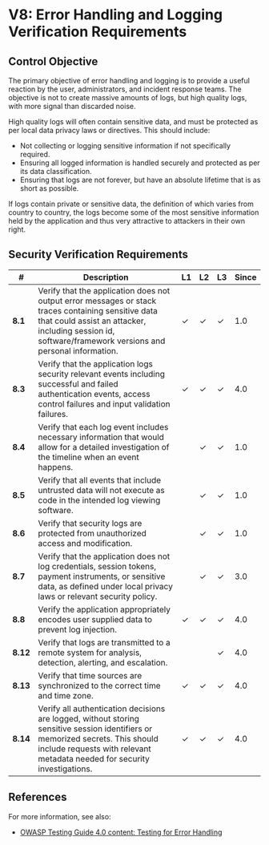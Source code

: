 # V8: Error Handling and Logging Verification Requirements

## Control Objective

The primary objective of error handling and logging is to provide a useful reaction by the user, administrators, and incident response teams. The objective is not to create massive amounts of logs, but high quality logs, with more signal than discarded noise.

High quality logs will often contain sensitive data, and must be protected as per local data privacy laws or directives. This should include:

* Not collecting or logging sensitive information if not specifically required.
* Ensuring all logged information is handled securely and protected as per its data classification.
* Ensuring that logs are not forever, but have an absolute lifetime that is as short as possible.

If logs contain private or sensitive data, the definition of which varies from country to country, the logs become some of the most sensitive information held by the application and thus very attractive to attackers in their own right.

## Security Verification Requirements

| # | Description | L1 | L2 | L3 | Since |
| --- | --- | --- | --- | -- | -- |
| **8.1** | Verify that the application does not output error messages or stack traces containing sensitive data that could assist an attacker, including session id, software/framework versions and personal information. | ✓ | ✓ | ✓ | 1.0 |
| **8.3** | Verify that the application logs security relevant events including successful and failed authentication events, access control failures and input validation failures. | ✓ | ✓ | ✓ | 4.0 |
| **8.4** | Verify that each log event includes necessary information that would allow for a detailed investigation of the timeline when an event happens. |  | ✓ | ✓ | 1.0 |
| **8.5** | Verify that all events that include untrusted data will not execute as code in the intended log viewing software. |  | ✓ | ✓ | 1.0 |
| **8.6** | Verify that security logs are protected from unauthorized access and modification. |  | ✓ | ✓ | 1.0 |
| **8.7** | Verify that the application does not log credentials, session tokens, payment instruments, or sensitive data, as defined under local privacy laws or relevant security policy. |  | ✓ | ✓ | 3.0 |
| **8.8** | Verify the application appropriately encodes user supplied data to prevent log injection. | ✓ | ✓ | ✓ | 4.0 |
| **8.12** | Verify that logs are transmitted to a remote system for analysis, detection, alerting, and escalation. |  |  | ✓ | 4.0 |
| **8.13** | Verify that time sources are synchronized to the correct time and time zone. | ✓ | ✓ | ✓ | 4.0 |
| **8.14** | Verify all authentication decisions are logged, without storing sensitive session identifiers or memorized secrets. This should include requests with relevant metadata needed for security investigations.  | ✓ | ✓ | ✓ | 4.0 |

## References

For more information, see also:

* [OWASP Testing Guide 4.0 content: Testing for Error Handling](https://www.owasp.org/index.php/Testing_for_Error_Handling)
